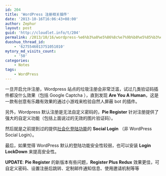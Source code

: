 ```yaml
---
id: 204
title: 'WordPress 注册相关插件'
date: '2013-10-16T16:06:43+08:00'
author: Zephur
layout: post
guid: 'http://cloudlet.info/t/204'
permalink: /2013/10/16/wordpress-%e6%b3%a8%e5%86%8c%e7%9b%b8%e5%85%b3%e6%8f%92%e4%bb%b6/
duoshuo_thread_id:
    - '6275546013751051010'
mytory_md_visits_count:
    - '50'
categories:
    - Notes
tags:
    - WordPress
---
```


一旦开启允许注册，Wordpress 站点的垃圾注册会非常泛滥，试过几类验证码插件都没什么效果（包括 Google Captcha ），直到发现 **Are You A Human**，这是一款有创意有乐趣有效果的通过小游戏来检验自然人屏蔽 bot 的插件。

另外，Wordpress 默认注册是无法自定义密码的，**Pie Register** 针对注册提供了强大的自定义功能（包括上面说过的无效的图片验证码）。

<!-- more -->

然后就是之前提到过的提供[社会化登陆功能](http://cloudlet.info/t/179)的 **Social Login** （非 WordPress Social Login）。

最后，如果觉得 WordPress 默认的登陆功能安全性较弱，也可以安装 **Login LockDown** 来提高安全性。

**UPDATE**: **Pie Register** 的新版本有些问题，**Register Plus Redux** 效果更佳，可自定义密码、设置注册后跳转、定制邮件通知信息、使用邀请机制等等